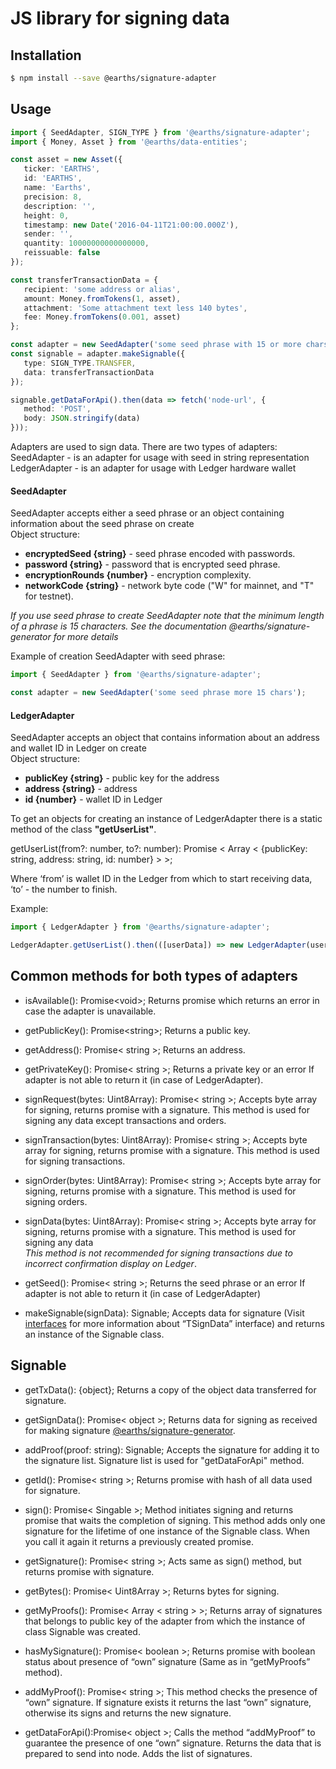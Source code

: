 # JS library for signing data

## Installation

```bash
$ npm install --save @earths/signature-adapter
```

## Usage

```typescript
import { SeedAdapter, SIGN_TYPE } from '@earths/signature-adapter';
import { Money, Asset } from '@earths/data-entities';

const asset = new Asset({
   ticker: 'EARTHS',
   id: 'EARTHS',
   name: 'Earths',
   precision: 8,
   description: '',
   height: 0,
   timestamp: new Date('2016-04-11T21:00:00.000Z'),
   sender: '',
   quantity: 10000000000000000,
   reissuable: false
});

const transferTransactionData = {
   recipient: 'some address or alias',
   amount: Money.fromTokens(1, asset),
   attachment: 'Some attachment text less 140 bytes',
   fee: Money.fromTokens(0.001, asset)
};

const adapter = new SeedAdapter('some seed phrase with 15 or more chars');
const signable = adapter.makeSignable({
   type: SIGN_TYPE.TRANSFER,
   data: transferTransactionData
});

signable.getDataForApi().then(data => fetch('node-url', {
   method: 'POST',
   body: JSON.stringify(data)
}));
```

Adapters are used to sign data. There are two types of adapters:  
SeedAdapter - is an adapter for usage with seed in string representation  
LedgerAdapter - is an adapter for usage with Ledger hardware wallet

#### SeedAdapter

SeedAdapter accepts either a seed phrase or an object containing information about the seed phrase on create  
Object structure:

* **encryptedSeed {string}** - seed phrase encoded with passwords.
* **password {string}** - password that is encrypted seed phrase.
* **encryptionRounds {number}** - encryption complexity.
* **networkCode {string}** - network byte code \("W" for mainnet, and "T" for testnet\).

_If you use seed phrase to create SeedAdapter note that the minimum length of a phrase is 15 characters. See the documentation @earths/signature-generator for more details_

Example of creation SeedAdapter with seed phrase:

```typescript
import { SeedAdapter } from '@earths/signature-adapter';

const adapter = new SeedAdapter('some seed phrase more 15 chars');
```

#### LedgerAdapter

SeedAdapter accepts an object that contains information about an address and wallet ID in Ledger on create  
Object structure:

* **publicKey {string}** - public key for the address
* **address {string}** - address
* **id {number}** - wallet ID in Ledger

To get an objects for creating an instance of LedgerAdapter there is a static method of the class **"getUserList"**.

getUserList\(from?: number, to?: number\): Promise &lt; Array &lt; {publicKey: string, address: string, id: number} &gt; &gt;;

Where ‘from’ is wallet ID in the Ledger from which to start receiving data, ‘to’ - the number to finish.

Example:

```typescript
import { LedgerAdapter } from '@earths/signature-adapter';

LedgerAdapter.getUserList().then(([userData]) => new LedgerAdapter(userData));
```

## Common methods for both types of adapters

* isAvailable\(\): Promise&lt;void&gt;; Returns promise which returns an error in case the adapter is unavailable.

* getPublicKey\(\): Promise&lt;string&gt;; Returns a public key.

* getAddress\(\): Promise&lt; string &gt;; Returns an address.

* getPrivateKey\(\): Promise&lt; string &gt;; Returns a private key or an error If adapter is not able to return it \(in case of  LedgerAdapter\).

* signRequest\(bytes: Uint8Array\): Promise&lt; string &gt;; Accepts byte array for signing, returns promise with a signature. This method is used for signing any data except transactions and orders.

* signTransaction\(bytes: Uint8Array\): Promise&lt; string &gt;; Accepts byte array for signing, returns promise with a signature. This method is used for signing transactions.

* signOrder\(bytes: Uint8Array\): Promise&lt; string &gt;; Accepts byte array for signing, returns promise with a signature. This method is used for signing orders.

* signData\(bytes: Uint8Array\): Promise&lt; string &gt;; Accepts byte array for signing, returns promise with a signature. This method is used for signing any data  
  _This method is not recommended for signing transactions due to incorrect confirmation display on Ledger_.

* getSeed\(\): Promise&lt; string &gt;; Returns the seed phrase or an error If adapter is not able to return it \(in case of  LedgerAdapter\)

* makeSignable\(signData\): Signable; Accepts data for signature \(Visit [interfaces](https://github.com/earthspay/earths-signature-adapter/blob/master/src/prepareTx/interfaces.ts) for more information about “TSignData” interface\) and returns an instance of the Signable class.

## Signable

* getTxData\(\): {object}; Returns a copy of the object data transferred for signature.

* getSignData\(\): Promise&lt; object &gt;; Returns data for signing as received for making signature [@earths/signature-generator](https://github.com/earthspay/earths-signature-generator).

* addProof\(proof: string\): Signable; Accepts the signature for adding it to the signature list. Signature list is used for "getDataForApi" method.

* getId\(\): Promise&lt; string &gt;; Returns promise with hash of all data used for signature.

* sign\(\): Promise&lt; Singable &gt;; Method initiates signing and returns promise that waits the completion of signing. This method adds only one signature for the lifetime of one instance of the Signable class. When you call it again it returns a previously created promise.

* getSignature\(\): Promise&lt; string &gt;; Acts same as sign\(\) method, but returns promise with signature.

* getBytes\(\): Promise&lt; Uint8Array &gt;; Returns bytes for signing.

* getMyProofs\(\): Promise&lt; Array &lt; string &gt; &gt;; Returns array of signatures that belongs to public key of the adapter from which the instance of class Signable was created.

* hasMySignature\(\): Promise&lt; boolean &gt;; Returns promise with boolean status about presence of “own” signature \(Same as in “getMyProofs” method\).

* addMyProof\(\): Promise&lt; string &gt;; This method checks the presence of “own” signature. If signature exists it returns the last “own” signature, otherwise its signs and returns the new signature.

* getDataForApi\(\):Promise&lt; object &gt;; Calls the method “addMyProof” to guarantee the presence of one “own” signature. Returns the data that is prepared to send into node. Adds the list of signatures.



